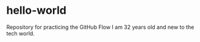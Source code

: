 # hello-world
Repository for practicing the GitHub Flow
I am 32 years old and new to the tech world.
